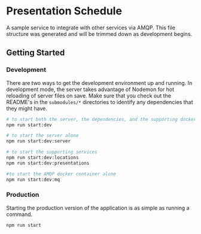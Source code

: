 # Presentation Schedule

A sample service to integrate with other services via AMQP.  This file structure was generated and will be trimmed down as development begins.

## Getting Started

### Development

There are two ways to get the development environment up and running.  In development mode, the server takes advantage of Nodemon for hot reloading of server files on save.  Make sure that you check out the README's in the `submodules/*` directories to identify any dependencies that they might have.

```sh
# to start both the server, the dependencies, and the supporting docker container in parallel
npm run start:dev
```

```sh
# to start the server alone
npm run start:dev:server

# to start the supporting services
npm run start:dev:locations
npm run start:dev:presentations

#to start the AMQP docker container alone
npm run start:dev:mq
```

### Production

Starting the production version of the application is as simple as running a command.

```sh
npm run start
```
